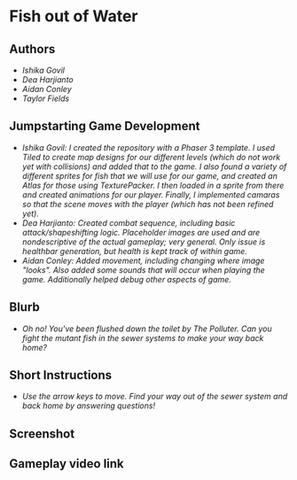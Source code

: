 # Fish out of Water

## Authors
- *Ishika Govil*
- *Dea Harjianto*
- *Aidan Conley*
- *Taylor Fields*

## Jumpstarting Game Development
- *Ishika Govil: I created the repository with a Phaser 3 template. I used Tiled to create map designs for our different levels (which do not work yet with collisions) and added that to the game. I also found a variety of different sprites for fish that we will use for our game, and created an Atlas for those using TexturePacker. I then loaded in a sprite from there and created animations for our player. Finally, I implemented camaras so that the scene moves with the player (which has not been refined yet).*
- *Dea Harjianto: Created combat sequence, including basic attack/shapeshifting logic. Placeholder images are used and are nondescriptive of the actual gameplay; very general. Only issue is healthbar generation, but health is kept track of within game.*
- *Aidan Conley: Added movement, including changing where image "looks". Also added some sounds that will occur when playing the game. Additionally helped debug other aspects of game.*
## Blurb
- *Oh no! You've been flushed down the toilet by The Polluter. Can you fight the mutant fish in the sewer systems to make your way back home?*

## Short Instructions
- *Use the arrow keys to move. Find your way out of the sewer system and back home by answering questions!*

## Screenshot


## Gameplay video link

